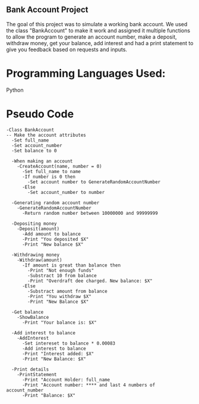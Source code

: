 ## Bank Account Project

The goal of this project was to simulate a working bank account. We used the class "BankAccount" to make it work and assigned it multiple functions to allow the program to generate an account number, make a deposit, withdraw money, get your balance, add interest and had a print statement to give you feedback based on requests and inputs.

# Programming Languages Used:

Python

# Pseudo Code

```
-Class BankAccount
-- Make the account attributes
  -Set full_name
  -Set account_number
  -Set balance to 0

  -When making an account
    -CreateAccount(name, number = 0)
      -Set full_name to name
      -If number is 0 then
        -Set account number to GenerateRandomAccountNumber
      -Else
        -Set account_number to number

  -Generating random account number
    -GenerateRandomAccountNumber
      -Return random number between 10000000 and 99999999

  -Depositing money
    -Deposit(amount)
      -Add amount to balance
      -Print "You deposited $X"
      -Print "New balance $X"

  -Withdrawing money
    -Withdraw(amount)
      -If amount is great than balance then
        -Print "Not enough funds"
        -Substract 10 from balance
        -Print "Overdraft dee charged. New balance: $X"
      -Else
        -Substract amount from balance
        -Print "You withdraw $X"
        -Print "New Balance $X"

  -Get balance
    -ShowBalance
      -Print "Your balance is: $X"

  -Add interest to balance
    -AddInterest
      -Set intereset to balance * 0.00083
      -Add interest to balance
      -Print "Interest added: $X"
      -Print "New Balance: $X"

  -Print details
    -PrintStatement
      -Print "Account Holder: full_name
      -Print "Account number: **** and last 4 numbers of account_number
      -Print "Balance: $X"
```


  
